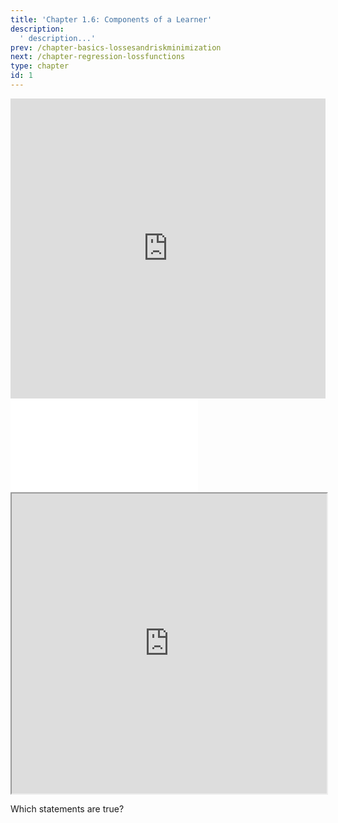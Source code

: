 ```yaml
---
title: 'Chapter 1.6: Components of a Learner'
description:
  ' description...'
prev: /chapter-basics-lossesandriskminimization
next: /chapter-regression-lossfunctions
type: chapter
id: 1
---
```


<exercise id="1" title="Video Lecture">

<iframe width="100%" height="480" src="https://www.youtube.com/embed/zaB7WioK1Kw" frameborder="0" allow="accelerometer; autoplay; encrypted-media; gyroscope; picture-in-picture" allowfullscreen></iframe>

</exercise>

<exercise id="2" title="Slides">

<object data="pdfs/1/slides-basics-learnercomponents-hro.pdf" type="application/pdf" style="width:100%;height:480px">
    <embed src="pdfs/1/slides-basics-learnercomponents-hro.pdf" type="application/pdf" />
</object>

</exercise>

<exercise id="3" title="Demo">

<iframe width="100%" height="480" src="https://jjallaire.github.io/deep-learning-with-r-notebooks/notebooks/2.1-a-first-look-at-a-neural-network.nb.html"></iframe>

</exercise>

<exercise id="4" title="Quiz">


Which statements are true?

<choice>

<opt text="For a given hypothesis class H, different optimization procedures can be used to find the best model f∈H." correct="true">

</opt>

<opt text="Providing two different training data sets to a learner will result in the same optimal model f.">

</opt>

<opt text="The representation of a learner defines its hypothesis class H." correct="true">

</opt>

<opt text="Supervised learning consists of three components: Hypothesis Space, Risk, and Optimization." correct="true">

</opt>


</choice>

</exercise>
